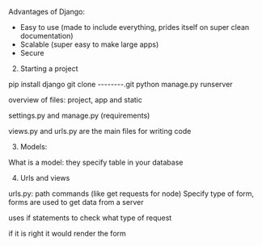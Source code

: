 Advantages of Django:

- Easy to use (made to include everything, prides itself on super clean documentation)
- Scalable (super easy to make large apps)
- Secure


2. Starting a project

pip install django
git clone --------.git
python manage.py runserver 

overview of files: project, app and static

settings.py and manage.py (requirements)

views.py and urls.py are the main files for writing code


3. Models:

What is a model: they specify table in your database


4. Urls and views

urls.py: path commands (like get requests for node)
Specify type of form, forms are used to get data from a server

uses if statements to check what type of request

if it is right it would render the form 
